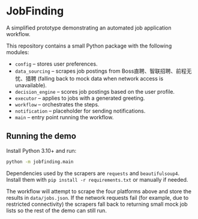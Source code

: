 # JobFinding

A simplified prototype demonstrating an automated job application workflow.

This repository contains a small Python package with the following modules:

- `config` – stores user preferences.
- `data_sourcing` – scrapes job postings from Boss直聘、智联招聘、前程无忧、猎聘
  (falling back to mock data when network access is unavailable).
- `decision_engine` – scores job postings based on the user profile.
- `executor` – applies to jobs with a generated greeting.
- `workflow` – orchestrates the steps.
- `notification` – placeholder for sending notifications.
- `main` – entry point running the workflow.

## Running the demo

Install Python 3.10+ and run:

```bash
python -m jobfinding.main
```

Dependencies used by the scrapers are `requests` and `beautifulsoup4`. Install
them with `pip install -r requirements.txt` or manually if needed.

The workflow will attempt to scrape the four platforms above and store the
results in `data/jobs.json`. If the network requests fail (for example, due to
restricted connectivity) the scrapers fall back to returning small mock job
lists so the rest of the demo can still run.
